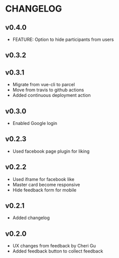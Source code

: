 # CHANGELOG

## v0.4.0
- FEATURE: Option to hide participants from users

## v0.3.2
## v0.3.1
- Migrate from vue-cli to parcel
- Move from travis to github actions
- Added continuous deployment action

## v0.3.0
- Enabled Google login

## v0.2.3
- Used facebook page plugin for liking

## v0.2.2
- Used iframe for facebook like 
- Master card become responsive
- Hide feedback form for mobile

## v0.2.1
- Added changelog

## v0.2.0
- UX changes from feedback by Cheri Gu
- Added feedback button to collect feedback
